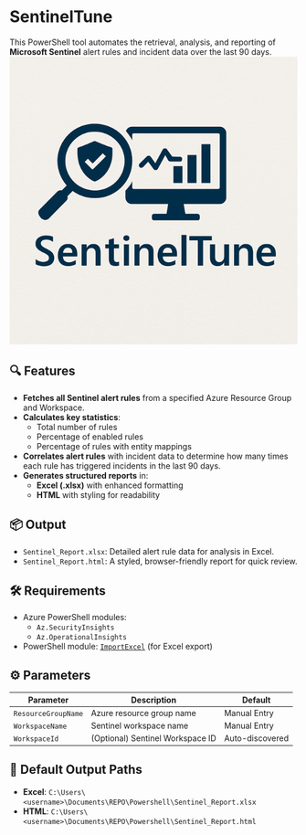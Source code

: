 # SentinelTune

This PowerShell tool automates the retrieval, analysis, and reporting of **Microsoft Sentinel** alert rules and incident data over the last 90 days.
![SentinelTune](SentinelTune.PNG)

## 🔍 Features

- **Fetches all Sentinel alert rules** from a specified Azure Resource Group and Workspace.
- **Calculates key statistics**:
  - Total number of rules
  - Percentage of enabled rules
  - Percentage of rules with entity mappings
- **Correlates alert rules** with incident data to determine how many times each rule has triggered incidents in the last 90 days.
- **Generates structured reports** in:
  - **Excel (.xlsx)** with enhanced formatting
  - **HTML** with styling for readability

## 📦 Output

- `Sentinel_Report.xlsx`: Detailed alert rule data for analysis in Excel.
- `Sentinel_Report.html`: A styled, browser-friendly report for quick review.

## 🛠️ Requirements

- Azure PowerShell modules:
  - `Az.SecurityInsights`
  - `Az.OperationalInsights`
- PowerShell module: [`ImportExcel`](https://github.com/dfinke/ImportExcel) (for Excel export)

## ⚙️ Parameters

| Parameter         | Description                          | Default         |
|------------------|--------------------------------------|-----------------|
| `ResourceGroupName` | Azure resource group name            | Manual Entry  |
| `WorkspaceName`     | Sentinel workspace name              | Manual Entry   |
| `WorkspaceId`       | (Optional) Sentinel Workspace ID     | Auto-discovered |

## 📁 Default Output Paths

- **Excel**: `C:\Users\<username>\Documents\REPO\Powershell\Sentinel_Report.xlsx`
- **HTML**: `C:\Users\<username>\Documents\REPO\Powershell\Sentinel_Report.html`
